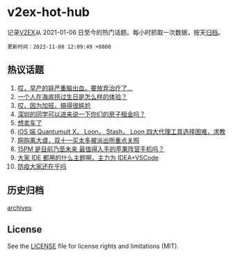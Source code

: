 # v2ex-hot-hub

 记录[V2EX](https://www.v2ex.com/)从 2021-01-06 日至今的热门话题。每小时抓取一次数据，按天[归档](archives)。

`更新时间：2023-11-08 12:09:49 +0800`

## 热议话题

1. [哎，早产的娃严重脑出血，要放弃治疗了...](https://www.v2ex.com/t/989504)
1. [一个人在海底捞过生日是怎么样的体验？](https://www.v2ex.com/t/989704)
1. [哎，因为加班，搞得很尴尬](https://www.v2ex.com/t/989457)
1. [深圳的同学可以进来说一下你们的房子租金吗？](https://www.v2ex.com/t/989518)
1. [想卖车了](https://www.v2ex.com/t/989515)
1. [iOS 端 Quantumult X， Loon， Stash， Loon 四大代理工具选择困难，求教](https://www.v2ex.com/t/989650)
1. [网购离大谱，双十一买太多被派出所重点关照](https://www.v2ex.com/t/989570)
1. [15PM 是目前乃至未来 最值得入手的苹果阵营手机吗？](https://www.v2ex.com/t/989466)
1. [大家 IDE 都用的什么主题啊，主力为 IDEA+VSCode](https://www.v2ex.com/t/989502)
1. [防疫大家还在乎吗](https://www.v2ex.com/t/989789)

## 历史归档

[archives](archives)

## License

See the [LICENSE](LICENSE) file for license rights and limitations (MIT).
